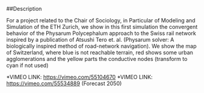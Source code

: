 ##Description

For a project related to the Chair of Sociology, in Particular of Modeling and Simulation of the ETH Zurich, we show in this first simulation the convergent behavior of the Physarum Polycephalum approach to the Swiss rail network inspired by a publication of Atsushi Tero et. al. (Physarum solver: A
biologically inspired method of road-network navigation). We show the map of Switzerland, where blue is not reachable terrain, red shows some urban agglomerations and the yellow parts the conductive nodes (transform to cyan if not used)

*VIMEO LINK: https://vimeo.com/55104670 
*VIMEO LINK: https://vimeo.com/55534889 (Forecast 2050)

